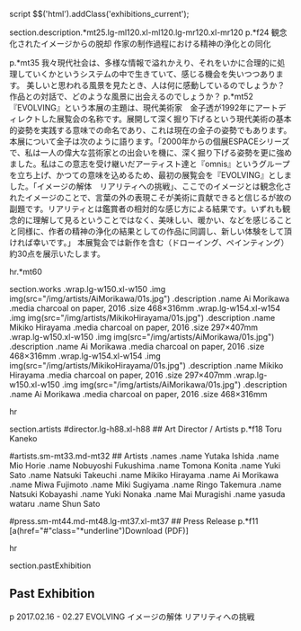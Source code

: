 script
  $$('html').addClass('exhibitions_current');

section.description.*mt25.lg-ml120.xl-ml120.lg-mr120.xl-mr120
  p.*f24 観念化されたイメージからの脱却  作家の制作過程における精神の浄化との同化

  p.*mt35 我々現代社会は、多様な情報で溢れかえり、それをいかに合理的に処理していくかというシステムの中で生きていて、感じる機会を失いつつあります。  美しいと思われる風景を見たとき、人は何に感動しているのでしょうか？  作品との対話で、どのような風景に出会えるのでしょうか？
  p.*mt52 『EVOLVING』という本展の主題は、現代美術家　金子透が1992年にアートディレクトした展覧会の名称です。展開して深く掘り下げるという現代美術の基本的姿勢を実践する意味での命名であり、これは現在の金子の姿勢でもあります。  本展について金子は次のように語ります。「2000年からの個展ESPACEシリーズで、私は一人の偉大な芸術家との出会いを機に、深く掘り下げる姿勢を更に強めました。私はこの意志を受け継いだアーティスト達と『omnis』というグループを立ち上げ、かつての意味を込めるため、最初の展覧会を『EVOLVING』としました。「イメージの解体　リアリティへの挑戦」、ここでのイメージとは観念化されたイメージのことで、言葉の外の表現こそが美術に貢献できると信じるが故の副題です。リアリティとは鑑賞者の相対的な感じ方による結果です。いずれも観念的に理解して見るということではなく、美味しい、暖かい、などを感じることと同様に、作者の精神の浄化の結果としての作品に同調し、新しい体験をして頂ければ幸いです。」  本展覧会では新作を含む（ドローイング、ペインティング）約30点を展示いたします。

hr.*mt60

section.works
  .wrap.lg-w150.xl-w150
    .img
      img(src="/img/artists/AiMorikawa/01s.jpg")
    .description
      .name Ai Morikawa
      .media charcoal on paper, 2016
      .size 468×316mm
  .wrap.lg-w154.xl-w154
    .img
      img(src="/img/artists/MikikoHirayama/01s.jpg")
    .description
      .name Mikiko Hirayama
      .media charcoal on paper, 2016
      .size 297×407mm
  .wrap.lg-w150.xl-w150
    .img
      img(src="/img/artists/AiMorikawa/01s.jpg")
    .description
      .name Ai Morikawa
      .media charcoal on paper, 2016
      .size 468×316mm
  .wrap.lg-w154.xl-w154
    .img
      img(src="/img/artists/MikikoHirayama/01s.jpg")
    .description
      .name Mikiko Hirayama
      .media charcoal on paper, 2016
      .size 297×407mm
  .wrap.lg-w150.xl-w150
    .img
      img(src="/img/artists/AiMorikawa/01s.jpg")
    .description
      .name Ai Morikawa
      .media charcoal on paper, 2016
      .size 468×316mm


hr

section.artists
  #director.lg-h88.xl-h88
    ## Art Director / Artists
    p.*f18 Toru Kaneko

  #artists.sm-mt33.md-mt32
    ## Artists
    .names
      .name Yutaka Ishida
      .name Mio Horie
      .name Nobuyoshi Fukushima
      .name Tomona Konita
      .name Yuki Sato
      .name Natsuki Takeuchi
      .name Mikiko Hirayama
      .name Ai Morikawa
      .name Miwa Fujimoto
      .name Miki Sugiyama
      .name Ringo Takemura
      .name Natsuki Kobayashi
      .name Yuki Nonaka
      .name Mai Muragishi
      .name yasuda wataru
      .name Shun Sato

  #press.sm-mt44.md-mt48.lg-mt37.xl-mt37
    ## Press Release
    p.*f11 [a(href="#"class="*underline")Download (PDF)]

hr

section.pastExhibition
  ## Past Exhibition
  p 2017.02.16 - 02.27 EVOLVING イメージの解体 リアリティへの挑戦
